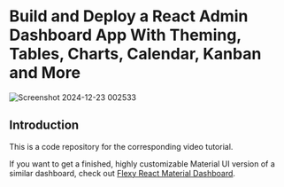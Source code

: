 # Build and Deploy a React Admin Dashboard App With Theming, Tables, Charts, Calendar, Kanban and More
![Screenshot 2024-12-23 002533](https://github.com/user-attachments/assets/df78d19e-20ca-4a89-89ba-235d1b39880b)


## Introduction
This is a code repository for the corresponding video tutorial.

If you want to get a finished, highly customizable Material UI version of a similar dashboard, check out [Flexy React Material Dashboard](https://www.wrappixel.com/templates/flexy-react-material-dashboard-admin/?ref=257&campaign=Flexy).
